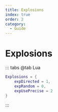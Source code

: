 ```yaml
---
title: Explosions
index: true
order: 2
category:
  - Guide
---
```


# Explosions
::: tabs
@tab Lua
```lua
Explosions = {
    expDirected = 1,
    expRandom = 0,
    expUsePrecise = 2
}
```
:::